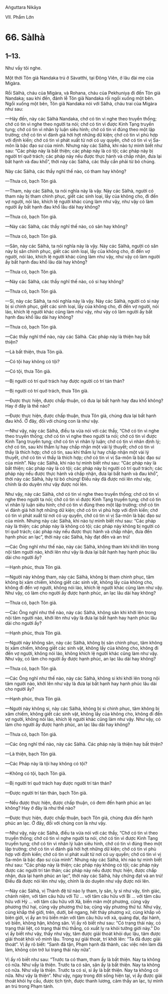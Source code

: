 Aṅguttara Nikāya

VII. Phẩm Lớn

# 66. Sàlhà

## 1–13.

Như vầy tôi nghe.

Một thời Tôn giả Nandaka trú ở Sàvatthi, tại Ðông Viên, ở lâu đài mẹ của Migàra.

Rồi Sàlhà, cháu của Migàra, và Rohana, cháu của Pekhuniya đi đến Tôn giả Nandaka; sau khi đến, đảnh lễ Tôn giả Nandaka rồi ngồi xuống một bên. Ngồi xuống một bên, Tôn giả Nandaka nói với Sàlhà, cháu trai của Migàra như sau:

—Hãy đến, này các Sàlhà Nandaka, chớ có tin vì nghe theo truyền thống; chớ có tin vì nghe theo người ta nói; chớ có tin vì được Kinh Tạng truyền tụng; chớ có tin vì nhân lý luận siêu hình; chớ có tin vì đúng theo một lập trường; chớ có tin vì đánh giá hời hợt những dữ kiện; chớ có tin vì phù hợp với định kiến; chớ có tin vì phát xuất từ nơi có uy quyền, chớ có tin vì vị Sa-môn là bậc đạo sư của mình. Nhưng này các Sàlhà, khi nào tự mình biết như sau: “Các pháp này là bất thiện; các pháp này là có tội; các pháp này bị người trí quở trách; các pháp này nếu được thực hành và chấp nhận, đưa lại bất hạnh và đau khổ”, thời này các Sàlhà, các thầy cần phải từ bỏ chúng.

Này các Sàlhà, các thầy nghĩ thế nào, có tham hay không?

—Thưa có, bạch Tôn giả.

—Tham, này các Sàlhà, ta nói nghĩa này là vậy. Này các Sàlhà, người có tham này bị tham chinh phục, giết các sinh loại, lấy của không cho, đi đến vợ người, nói láo, khích lệ người khác cùng làm như vậy, như vậy có làm người ấy bất hạnh đau khổ lâu dài hay không?

—Thưa có, bạch Tôn giả.

—Này các Sàlhà, các thầy nghĩ thế nào, có sân hay không?

—Thưa có, bạch Tôn giả.

—Sân, này các Sàlhà, ta nói nghĩa này là vậy. Này các Sàlhà, người có sân này bị sân chinh phục, giết các sinh loại, lấy của không cho, đi đến vợ người, nói láo, khích lệ người khác cũng làm như vậy, như vậy có làm người ấy bất hạnh đau khổ lâu dài hay không?

—Thưa có, bạch Tôn giả.

—Này các Sàlhà, các thầy nghĩ thế nào, có si hay không?

—Thưa có, bạch Tôn giả.

—Si, này các Sàlhà, ta nói nghĩa này là vậy. Này các Sàlhà, người có si này bị si chinh phục, giết các sinh loại, lấy của không cho, đi đến vợ người, nói láo, khích lệ người khác cũng làm như vậy, như vậy có làm người ấy bất hạnh đau khổ lâu dài hay không?

—Thưa có, bạch Tôn giả.

—Các thầy nghĩ thế nào, này các Sàlhà. Các pháp này là thiện hay bất thiện?

—Là bất thiện, thưa Tôn giả.

—Có tội hay không có tội?

—Có tội, thưa Tôn giả.

—Bị người có trí quở trách hay được người có trí tán thán?

—Bị người có trí quở trách, thưa Tôn giả.

—Ðược thực hiện, được chấp thuận, có đưa lại bất hạnh hay đau khổ không? Hay ở đây là thế nào?

—Ðược thực hiện, được chấp thuận, thưa Tôn giả, chúng đưa lại bất hạnh đau khổ. Ở đây, đối với chúng con là như vậy.

—Như vậy, này các Sàlhà, điều ta vừa nói với các thầy, “Chớ có tin vì nghe theo truyền thống; chớ có tin vì nghe theo người ta nói; chớ có tin vì được Kinh Tạng truyền tụng; chớ có tin vì nhân lý luận; chớ có tin vì nhân định lý; chớ có tin, sau khi thẩm lự hay chấp nhận một vài lý thuyết; chớ có tin vì thấy là thích hợp; chớ có tin, sau khi thẩm lự hay chấp nhận một vài lý thuyết, chớ có tin vì thấy là thích hợp; chớ có tin vì vị Sa-môn là bậc đạo sư của mình”. Này các Sàlhà, khi nào tự mình biết như sau: “Các pháp này là bất thiện; các pháp này là có tội; các pháp này bị người có trí quở trách; các pháp này nếu được thực hành và chấp nhận, đưa lại bất hạnh và đau khổ”, thời này các Sàlhà, hãy từ bỏ chúng! Ðiều này đã được nói lên như vậy, chính là do duyên như vậy được nói lên.

Như vậy, này các Sàlhà, chớ có tin vì nghe theo truyền thống; chớ có tin vì nghe theo người ta nói; chớ có tin vì được Kinh Tạng truyền tụng; chớ có tin vì nhân lý luận siêu hình; chớ có tin vì đúng theo một lập trường; chớ có tin vì đánh giá hời hợt những dữ kiện; chớ có tin vì phù hợp với định kiến; chớ có tin vì phát xuất từ nơi có uy quyền, chớ có tin vì vị Sa-môn là bậc đạo sư của mình. Nhưng này các Sàlhà, khi nào tự mình biết như sau: “Các pháp này là thiện; các pháp này là không có tội; các pháp này không bị người có trí quở trách; các pháp này nếu được thực hành và chấp nhận, đưa đến hạnh phúc an lạc”, thời này các Sàlhà, hãy đạt đến và an trú!

—Các Ông nghĩ như thế nào, này các Sàlhà, không tham khi khởi lên trong nội tâm người nào, khởi lên như vậy là đưa lại bất hạnh hay hạnh phúc lâu dài cho người ấy?

—Hạnh phúc, thưa Tôn giả.

—Người này không tham, này các Sàlhà, không bị tham chinh phục, tâm không bị xâm chiếm, không giết các sinh vật, không lấy của không cho, không đi đến vợ người, không nói láo, khích lệ người khác cũng làm như vậy. Như vậy, có làm cho người ấy được hạnh phúc, an lạc lâu dài hay không?

—Thưa có, bạch Tôn giả.

—Các Ông nghĩ như thế nào, này các Sàlhà, không sân khi khởi lên trong nội tâm người nào, khởi lên như vậy là đưa lại bất hạnh hay hạnh phúc lâu dài cho người ấy?

—Hạnh phúc, thưa Tôn giả.

—Người này không sân, này các Sàlhà, không bị sân chinh phục, tâm không bị xâm chiếm, không giết các sinh vật, không lấy của không cho, không đi đến vợ người, không nói láo, không khích lệ người khác cũng làm như vậy. Như vậy, có làm cho người ấy được hạnh phúc, an lạc lâu dài hay không?

—Thưa có, bạch Tôn giả.

—Các Ông nghĩ như thế nào, này các Sàlhà, không si khi khởi lên trong nội tâm người nào, khởi lên như vậy là đưa lại bất hạnh hay hạnh phúc lâu dài cho người ấy?

—Hạnh phúc, thưa Tôn giả.

—Người này không si, này các Sàlhà, không bị si chinh phục, tâm không bị xâm chiếm, không giết các sinh vật, không lấy của không cho, không đi đến vợ người, không nói láo, khích lệ người khác cũng làm như vậy. Như vậy, có làm cho người ấy được hạnh phúc, an lạc lâu dài hay không?

—Thưa có, bạch Tôn giả.

—Các ông nghĩ thế nào, này các Sàlhà. Các pháp này là thiện hay bất thiện?

—Là thiện, bạch Tôn giả.

—Các Pháp này là tội hay không có tội?

—Không có tội, bạch Tôn giả.

—Bị người trí quở trách hay được người trí tán thán?

—Ðược người trí tán thán, bạch Tôn giả.

—Nếu được thực hiện, được chấp thuận, có đem đến hạnh phúc an lạc không? Hay ở đây là như thế nào?

—Ðược thực hiện, được chấp thuận, bạch Tôn giả, chúng đưa đến hạnh phúc an lạc. Ở đây, đối với chúng con là như vậy.

—Như vậy, này các Sàlhà, điều ta vừa nói với các thầy, “Chớ có tin vì theo truyền thống; chớ có tin vì nghe người ta nói, chớ có tin vì được Kinh Tạng truyền tụng; chớ có tin vì nhân lý luận siêu hình, chớ có tin vì đúng theo một lập trường; chớ có tin vì đánh giá hời hợt những dữ kiện; chớ có tin vì phù hợp với định kiến; chớ có tin vì phát xuất từ nơi có uy quyền; chớ có tin vì vị Sa-môn là bậc đạo sư của mình”. Nhưng này các Sàlhà, khi nào tự mình biết như sau: “Các pháp này là thiện; các pháp này không có tội; các pháp này được các người trí tán thán; các pháp này nếu được thực hiện, được chấp nhận, đưa lại hạnh phúc an lạc”, thời này các Sàlhà, hãy chứng đạt và an trú! Ðiều đã được nói lên như vậy, chính là do duyên như vậy được nói lên.

—Này các Sàlhà, vị Thánh đệ tử nào ly tham, ly sân, ly si như vậy, tỉnh giác, chánh niệm, với tâm câu hữu với Từ ... với tâm câu hữu với Bi ... với tâm câu hữu với Hỷ ... với tâm câu hữu với Xả, biến mãn một phương, cũng vậy phương thứ hai, cũng vậy phương thứ ba; cũng vậy phương thứ tư. Như vậy, cùng khắp thế giới, trên, dưới, bề ngang, hết thảy phương xứ, cùng khắp vô biên giới, vị ấy an trú biến mãn với tâm câu hữu với xả, quảng đại, đại hành, vô biên, không hận, không sân. Vị ấy rõ biết như sau: “Có trạng thái này, có trạng thái liệt, có trạng thái thù thắng, có xuất ly ra khỏi tưởng giới này.” Do vị ấy biết như vậy, thấy như vậy, tâm được giải thoát khỏi dục lậu, tâm được giải thoát khỏi vô minh lậu. Trong sự giải thoát, trí khởi lên: “Ta đã được giải thoát”. Vị ấy rõ biết: “Sanh đã tận, Phạm hạnh đã thành, các việc nên làm đã làm, không còn trở lui trạng thái này nữa”.

Vị ấy rõ biết như sau: “Trước ta có tham, tham ấy là bất thiện. Nay ta không có nữa. Như vầy là thiện. Trước ta có sân, sân ấy là bất thiện. Nay ta không có nữa. Như vầy là thiện. Trước ta có si, si ấy là bất thiện. Nay ta không có nữa. Như vậy là thiện”. Như vậy, ngay trong đời sống hiện tại, vị ấy được giải thoát khỏi hy cầu, được tịch tịnh, được thanh lương, cảm thấy an lạc, tự mình an trú trong Phạm tánh.


